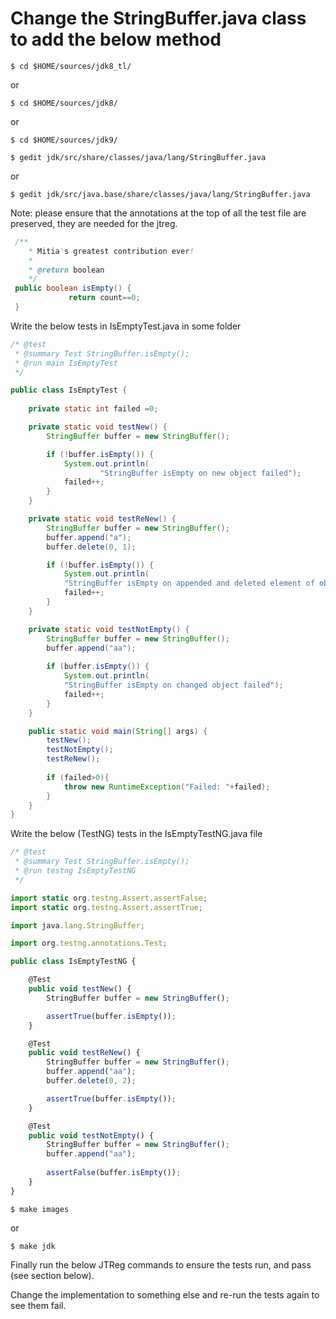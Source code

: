 # Change the StringBuffer.java class to add the below method

```
$ cd $HOME/sources/jdk8_tl/
```
or
```
$ cd $HOME/sources/jdk8/
```
or 
```
$ cd $HOME/sources/jdk9/
```

```
$ gedit jdk/src/share/classes/java/lang/StringBuffer.java
```
or
```
$ gedit jdk/src/java.base/share/classes/java/lang/StringBuffer.java
```

Note: please ensure that the annotations at the top of all the test file are preserved, they are needed for the jtreg.

```java
 /**
    * Mitia's greatest contribution ever!
    * 
    * @return boolean 
    */
 public boolean isEmpty() {
             return count==0;
 }
```

Write the below tests in IsEmptyTest.java in some folder 

```java
/* @test
 * @summary Test StringBuffer.isEmpty();
 * @run main IsEmptyTest
 */

public class IsEmptyTest {
	
	private static int failed =0;

	private static void testNew() {
		StringBuffer buffer = new StringBuffer();

		if (!buffer.isEmpty()) {
			System.out.println(
					"StringBuffer isEmpty on new object failed");
			failed++;
		}
	}

	private static void testReNew() {
		StringBuffer buffer = new StringBuffer();
		buffer.append("a");
		buffer.delete(0, 1);

		if (!buffer.isEmpty()) {
			System.out.println(
			"StringBuffer isEmpty on appended and deleted element of object failed");
			failed++;
		}
	}

	private static void testNotEmpty() {
		StringBuffer buffer = new StringBuffer();
		buffer.append("aa");
		
		if (buffer.isEmpty()) {
			System.out.println(
			"StringBuffer isEmpty on changed object failed");
			failed++;
		}
	}

	public static void main(String[] args) {
		testNew();
		testNotEmpty();
		testReNew();
		
		if (failed>0){
			throw new RuntimeException("Failed: "+failed);
		}
	}
}
```

Write the below (TestNG) tests in the IsEmptyTestNG.java file

```javascript
/* @test
 * @summary Test StringBuffer.isEmpty();
 * @run testng IsEmptyTestNG
 */

import static org.testng.Assert.assertFalse;
import static org.testng.Assert.assertTrue;

import java.lang.StringBuffer;

import org.testng.annotations.Test;

public class IsEmptyTestNG {

	@Test
	public void testNew() {
		StringBuffer buffer = new StringBuffer();

		assertTrue(buffer.isEmpty());
	}

	@Test
	public void testReNew() {
		StringBuffer buffer = new StringBuffer();
		buffer.append("aa");
		buffer.delete(0, 2);

		assertTrue(buffer.isEmpty());
	}

	@Test
	public void testNotEmpty() {
		StringBuffer buffer = new StringBuffer();
		buffer.append("aa");
		
		assertFalse(buffer.isEmpty());
	}
}
```

```
$ make images
```

or 

```
$ make jdk
```

Finally run the below JTReg commands to ensure the tests run, and pass (see section below).

Change the implementation to something else and re-run the tests again to see them fail.